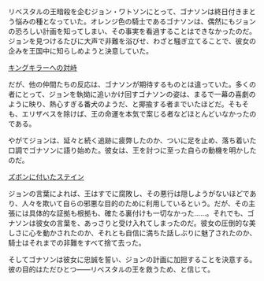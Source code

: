 <!-- title: キングキラー -->
<!-- relationship: Alliance -->

リベスタルの王暗殺を企むジョン・ワトソンにとって、ゴナソンは終日付きまとう悩みの種となっていた。オレンジ色の騎士であるゴナソンは、偶然にもジョンの恐ろしい計画を知ってしまい、その事実を看過することはできなかったのだ。ジョンを見つけるたびに大声で非難を浴びせ、わざと騒ぎ立てることで、彼女の企みを王国中に知らしめようと決意していた。

[キングキラーへの対峙](#embed:https://www.youtube.com/live/y9KKa_k2VTU?t=5967)

だが、他の仲間たちの反応は、ゴナソンが期待するものとは違っていた。多くの者にとって、ジョンを執拗に追いかけ回すゴナソンの姿は、まるで一幕の喜劇のように映り、熱心すぎる番犬のようだ、と揶揄する者までいたほどだ。そもそも、エリザベスを除けば、王の命運を本気で案じる者などほとんどいなかったのである。

やがてジョンは、延々と続く追跡に疲弊したのか、ついに足を止め、落ち着いた口調でゴナソンに語り始めた。彼女は、王を討つに至った自らの動機を明かしたのだ。

[ズボンに付いたステイン](#embed:https://www.youtube.com/live/y9KKa_k2VTU?si=3dehAp08bmCG59ye&start=7108)

ジョンの言葉によれば、王はすでに腐敗し、その悪行は隠しようがないほどであり、人々を欺いて自らの邪悪な目的のために利用しているという。だが、その主張には具体的な証拠も根拠も、確たる裏付けも一切なかった……。それでも、ゴナソンは彼女の言葉を、あっさりと受け入れてしまったのだ。彼女の圧倒的な美しさに心を動かされたのか、それとも自信に満ちた話しぶりに魅了されたのか、騎士はそれまでの非難をすべて捨て去った。

そしてゴナソンは彼女に忠誠を誓い、ジョンの計画に加担することを決意する。彼の目的はただひとつ――リベスタルの王を救うため、と信じて。